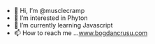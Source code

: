 - 👋 Hi, I’m @musclecramp
- 👀 I’m interested in Phyton 
- 🌱 I’m currently learning Javascript
- 📫 How to reach me ...www.bogdancrusu.com

<!---
musclecramp/musclecramp is a ✨ special ✨ repository because its `README.md` (this file) appears on your GitHub profile.
You can click the Preview link to take a look at your changes.
--->
